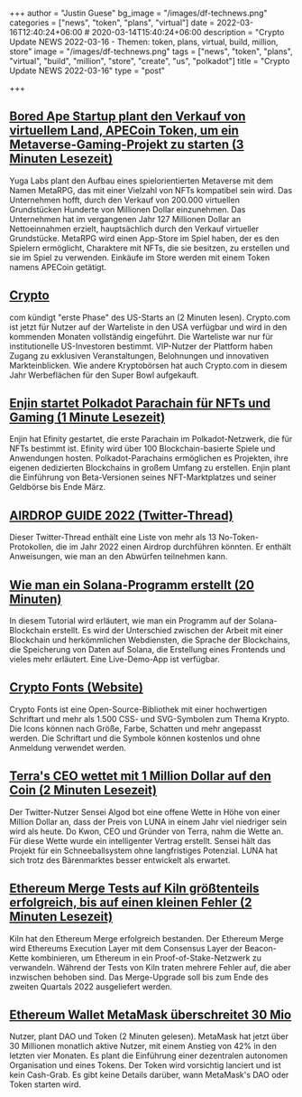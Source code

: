 +++
author = "Justin Guese"
bg_image = "/images/df-technews.png"
categories = ["news", "token", "plans", "virtual"]
date = 2022-03-16T12:40:24+06:00 # 2020-03-14T15:40:24+06:00
description = "Crypto Update NEWS 2022-03-16 - Themen: token, plans, virtual, build, million, store"
image = "/images/df-technews.png"
tags = ["news", "token", "plans", "virtual", "build", "million", "store", "create", "us", "polkadot"]
title = "Crypto Update NEWS 2022-03-16"
type = "post"

+++

## [Bored Ape Startup plant den Verkauf von virtuellem Land, APECoin Token, um ein Metaverse-Gaming-Projekt zu starten (3 Minuten Lesezeit)](https://www.theblockcrypto.com/post/137829/bored-ape-yacht-club-yuga-labs-virtual-land-sales-metaverse)

 Yuga Labs plant den Aufbau eines spielorientierten Metaverse mit dem Namen MetaRPG, das mit einer Vielzahl von NFTs kompatibel sein wird. Das Unternehmen hofft, durch den Verkauf von 200.000 virtuellen Grundstücken Hunderte von Millionen Dollar einzunehmen. Das Unternehmen hat im vergangenen Jahr 127 Millionen Dollar an Nettoeinnahmen erzielt, hauptsächlich durch den Verkauf virtueller Grundstücke. MetaRPG wird einen App-Store im Spiel haben, der es den Spielern ermöglicht, Charaktere mit NFTs, die sie besitzen, zu erstellen und sie im Spiel zu verwenden. Einkäufe im Store werden mit einem Token namens APECoin getätigt.

## [Crypto](https://decrypt.co/95122/crypto-com-announces-initial-phase-of-u-s-launch)

com kündigt "erste Phase" des US-Starts an (2 Minuten lesen). Crypto.com ist jetzt für Nutzer auf der Warteliste in den USA verfügbar und wird in den kommenden Monaten vollständig eingeführt. Die Warteliste war nur für institutionelle US-Investoren bestimmt. VIP-Nutzer der Plattform haben Zugang zu exklusiven Veranstaltungen, Belohnungen und innovativen Markteinblicken. Wie andere Kryptobörsen hat auch Crypto.com in diesem Jahr Werbeflächen für den Super Bowl aufgekauft.

## [Enjin startet Polkadot Parachain für NFTs und Gaming (1 Minute Lesezeit)](https://www.coindesk.com/tech/2022/03/15/enjin-launches-polkadot-parachain-for-nfts-and-gaming/)

 Enjin hat Efinity gestartet, die erste Parachain im Polkadot-Netzwerk, die für NFTs bestimmt ist. Efinity wird über 100 Blockchain-basierte Spiele und Anwendungen hosten. Polkadot-Parachains ermöglichen es Projekten, ihre eigenen dedizierten Blockchains in großem Umfang zu erstellen. Enjin plant die Einführung von Beta-Versionen seines NFT-Marktplatzes und seiner Geldbörse bis Ende März.

## [AIRDROP GUIDE 2022 (Twitter-Thread)](https://twitter.com/olimpiocrypto/status/1503478053124640775?s=12)

 Dieser Twitter-Thread enthält eine Liste von mehr als 13 No-Token-Protokollen, die im Jahr 2022 einen Airdrop durchführen könnten. Er enthält Anweisungen, wie man an den Abwürfen teilnehmen kann.

## [Wie man ein Solana-Programm erstellt (20 Minuten)](https://bit.ly/3CM28n2/1/0100017f92d5c3e9-db07f198-f214-488c-9eac-0d07533c509b-000000/UFNN0NUoLSipD6FJUEHYMjcY1e1oJyPsPw6PCfQyrkU=241)

 In diesem Tutorial wird erläutert, wie man ein Programm auf der Solana-Blockchain erstellt. Es wird der Unterschied zwischen der Arbeit mit einer Blockchain und herkömmlichen Webdiensten, die Sprache der Blockchains, die Speicherung von Daten auf Solana, die Erstellung eines Frontends und vieles mehr erläutert. Eine Live-Demo-App ist verfügbar.

## [Crypto Fonts (Website)](https://cryptofonts.com/)

 Crypto Fonts ist eine Open-Source-Bibliothek mit einer hochwertigen Schriftart und mehr als 1.500 CSS- und SVG-Symbolen zum Thema Krypto. Die Icons können nach Größe, Farbe, Schatten und mehr angepasst werden. Die Schriftart und die Symbole können kostenlos und ohne Anmeldung verwendet werden.

## [Terra's CEO wettet mit 1 Million Dollar auf den Coin (2 Minuten Lesezeit)](https://cryptoslate.com/terras-ceo-places-1-million-bet-on-the-coin/)

 Der Twitter-Nutzer Sensei Algod bot eine offene Wette in Höhe von einer Million Dollar an, dass der Preis von LUNA in einem Jahr viel niedriger sein wird als heute. Do Kwon, CEO und Gründer von Terra, nahm die Wette an. Für diese Wette wurde ein intelligenter Vertrag erstellt. Sensei hält das Projekt für ein Schneeballsystem ohne langfristiges Potenzial. LUNA hat sich trotz des Bärenmarktes besser entwickelt als erwartet.

## [Ethereum Merge Tests auf Kiln größtenteils erfolgreich, bis auf einen kleinen Fehler (2 Minuten Lesezeit)](https://cointelegraph.com/news/ethereum-merge-testing-on-kiln-mostly-successful-save-for-one-minor-bug)

 Kiln hat den Ethereum Merge erfolgreich bestanden. Der Ethereum Merge wird Ethereums Execution Layer mit dem Consensus Layer der Beacon-Kette kombinieren, um Ethereum in ein Proof-of-Stake-Netzwerk zu verwandeln. Während der Tests von Kiln traten mehrere Fehler auf, die aber inzwischen behoben sind. Das Merge-Upgrade soll bis zum Ende des zweiten Quartals 2022 ausgeliefert werden.

## [Ethereum Wallet MetaMask überschreitet 30 Mio](https://decrypt.co/95039/metamask-consensys-30-million-users)

 Nutzer, plant DAO und Token (2 Minuten gelesen). MetaMask hat jetzt über 30 Millionen monatlich aktive Nutzer, mit einem Anstieg von 42% in den letzten vier Monaten. Es plant die Einführung einer dezentralen autonomen Organisation und eines Tokens. Der Token wird vorsichtig lanciert und ist kein Cash-Grab. Es gibt keine Details darüber, wann MetaMask's DAO oder Token starten wird.

